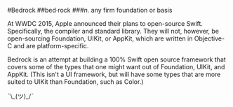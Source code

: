 #Bedrock
##bed·rock
###*n.* any firm foundation or basis

At WWDC 2015, Apple announced their plans to open-source Swift. Specifically, the compiler and standard library. They will not, however, be open-sourcing Foundation, UIKit, or AppKit, which are written in Objective-C and are platform-specific.

Bedrock is an attempt at building a 100% Swift open source framework that covers some of the types that one might want out of Foundation, UIKit, and AppKit. (This isn't a UI framework, but will have some types that are more suited to UIKit than Foundation, such as Color.)

¯\\_(ツ)\_/¯